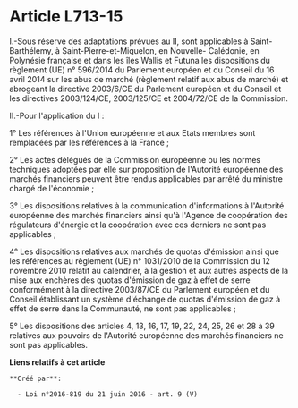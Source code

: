 # Article L713-15

I.-Sous réserve des adaptations prévues au II, sont applicables à Saint-Barthélemy, à Saint-Pierre-et-Miquelon, en Nouvelle-
Calédonie, en Polynésie française et dans les îles Wallis et Futuna les dispositions du règlement (UE) n° 596/2014 du
Parlement européen et du Conseil du 16 avril 2014 sur les abus de marché (règlement relatif aux abus de marché) et abrogeant
la directive 2003/6/CE du Parlement européen et du Conseil et les directives 2003/124/CE, 2003/125/CE et 2004/72/CE de la
Commission. 

II.-Pour l'application du I : 

1° Les références à l'Union européenne et aux Etats membres sont remplacées par les références à la France ; 

2° Les actes délégués de la Commission européenne ou les normes techniques adoptées par elle sur proposition de l'Autorité
européenne des marchés financiers peuvent être rendus applicables par arrêté du ministre chargé de l'économie ; 

3° Les dispositions relatives à la communication d'informations à l'Autorité européenne des marchés financiers ainsi qu'à
l'Agence de coopération des régulateurs d'énergie et la coopération avec ces derniers ne sont pas applicables ; 

4° Les dispositions relatives aux marchés de quotas d'émission ainsi que les références au règlement (UE) n° 1031/2010 de la
Commission du 12 novembre 2010 relatif au calendrier, à la gestion et aux autres aspects de la mise aux enchères des quotas
d'émission de gaz à effet de serre conformément à la directive 2003/87/CE du Parlement européen et du Conseil établissant un
système d'échange de quotas d'émission de gaz à effet de serre dans la Communauté, ne sont pas applicables ; 

5° Les dispositions des articles 4, 13, 16, 17, 19, 22, 24, 25, 26 et 28 à 39 relatives aux pouvoirs de l'Autorité européenne
des marchés financiers ne sont pas applicables.

**Liens relatifs à cet article**

	**Créé par**:

	  - Loi n°2016-819 du 21 juin 2016 - art. 9 (V)
